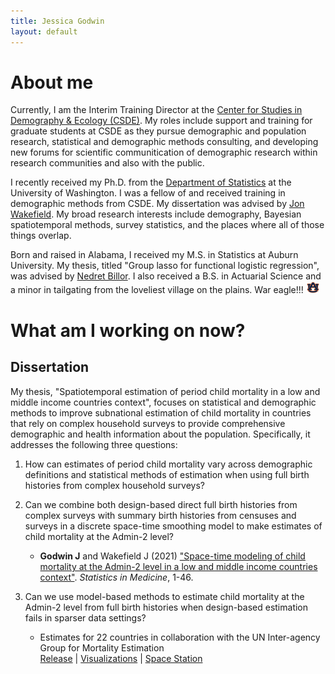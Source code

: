 ```yaml
---
title: Jessica Godwin
layout: default
---
```


# About me
Currently, I am the Interim Training Director at the [Center for Studies in Demography & Ecology (CSDE)](https://csde.washington.edu/). My roles include support and training for graduate students at CSDE as they pursue demographic and population research, statistical and demographic methods consulting, and developing new forums for scientific communitication of demographic research within research communities and also with the public.

I recently received my Ph.D. from the [Department of Statistics](https://stat.uw.edu/) at the University of Washington. I was a fellow of and received training in demographic methods from CSDE. My dissertation was advised by [Jon Wakefield](https://faculty.washington.edu/jonno/). My broad research interests include demography, Bayesian spatiotemporal methods, survey statistics, and the places where all of those things overlap.

Born and raised in Alabama, I received my M.S. in Statistics at Auburn University. My thesis, titled "Group lasso for functional logistic regression", was advised by [Nedret Billor](http://webhome.auburn.edu/~billone/). I also received a B.S. in Actuarial Science and a minor in tailgating from the loveliest village on the plains. War eagle!!!  <img src="./AU.jpg" width="22">

# What am I working on now?

## Dissertation

My thesis, "Spatiotemporal estimation of period child mortality in a low and middle income countries context", focuses on statistical and demographic methods to improve subnational estimation of child mortality in countries that rely on complex household surveys to provide comprehensive demographic and health information about the population.  Specifically, it addresses the following three questions:

1. How can estimates of period child mortality vary across demographic definitions and statistical methods of estimation when using full birth histories from complex household surveys?
2. Can we combine both design-based direct full birth histories from complex surveys with summary birth histories from censuses and surveys in a discrete space-time smoothing model to make estimates of child mortality at the Admin-2 level?  

    -  **Godwin J** and Wakefield J (2021) ["Space-time modeling of child mortality at the Admin-2 level in a low and middle income countries context"](https://doi.org/10.1002/sim.8854). *Statistics in Medicine*, 1-46.
3. Can we use model-based methods to estimate child mortality at the Admin-2 level from full birth histories when design-based estimation fails in sparser data settings?  
  
    - Estimates for 22 countries in collaboration with the UN Inter-agency Group for Mortality Estimation  
      [Release](https://data.unicef.org/resources/subnational-under-five-mortality-estimates-1990-2019/) | [Visualizations](https://childmortality.org/data) | [Space Station](https://faculty.washington.edu/jonno/space-station.html)

